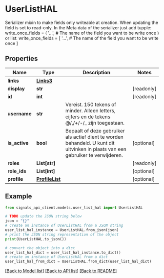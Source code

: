 # UserListHAL

Serializer mixin to make fields only writeable at creation. When updating the field is set to read-only.  In the Meta data of the serializer just add tupple:  write_once_fields = (     '...',  # The name of the field you want to be write once )  or list:  write_once_fields = [     '...',  # The name of the field you want to be write once ]

## Properties

Name | Type | Description | Notes
------------ | ------------- | ------------- | -------------
**links** | [**Links3**](Links3.md) |  | 
**display** | **str** |  | [readonly] 
**id** | **int** |  | [readonly] 
**username** | **str** | Vereist. 150 tekens of minder. Alleen letters, cijfers en de tekens @/,/+/-/_ zijn toegestaan. | 
**is_active** | **bool** | Bepaalt of deze gebruiker als actief dient te worden behandeld. U kunt dit uitvinken in plaats van een gebruiker te verwijderen. | [optional] 
**roles** | **List[str]** |  | [readonly] 
**role_ids** | **List[int]** |  | [optional] 
**profile** | [**ProfileList**](ProfileList.md) |  | [optional] 

## Example

```python
from signals_api_client.models.user_list_hal import UserListHAL

# TODO update the JSON string below
json = "{}"
# create an instance of UserListHAL from a JSON string
user_list_hal_instance = UserListHAL.from_json(json)
# print the JSON string representation of the object
print(UserListHAL.to_json())

# convert the object into a dict
user_list_hal_dict = user_list_hal_instance.to_dict()
# create an instance of UserListHAL from a dict
user_list_hal_from_dict = UserListHAL.from_dict(user_list_hal_dict)
```
[[Back to Model list]](../README.md#documentation-for-models) [[Back to API list]](../README.md#documentation-for-api-endpoints) [[Back to README]](../README.md)


